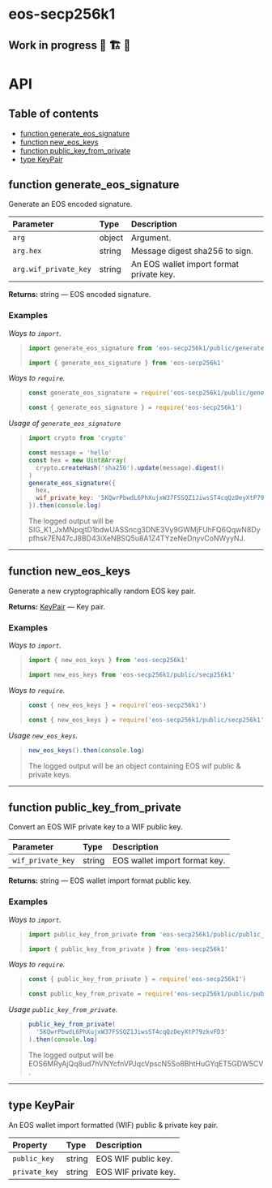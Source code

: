 # eos-secp256k1

## Work in progress 🚧 🏗️ 👷

# API

## Table of contents

- [function generate_eos_signature](#function-generate_eos_signature)
- [function new_eos_keys](#function-new_eos_keys)
- [function public_key_from_private](#function-public_key_from_private)
- [type KeyPair](#type-keypair)

## function generate_eos_signature

Generate an EOS encoded signature.

| Parameter             | Type   | Description                              |
| :-------------------- | :----- | :--------------------------------------- |
| `arg`                 | object | Argument.                                |
| `arg.hex`             | string | Message digest sha256 to sign.           |
| `arg.wif_private_key` | string | An EOS wallet import format private key. |

**Returns:** string — EOS encoded signature.

### Examples

_Ways to `import`._

> ```js
> import generate_eos_signature from 'eos-secp256k1/public/generate_eos_signature'
> ```
>
> ```js
> import { generate_eos_signature } from 'eos-secp256k1'
> ```

_Ways to `require`._

> ```js
> const generate_eos_signature = require('eos-secp256k1/public/generate_eos_signature')
> ```
>
> ```js
> const { generate_eos_signature } = require('eos-secp256k1')
> ```

_Usage of `generate_eos_signature`_

> ```js
> import crypto from 'crypto'
>
> const message = 'hello'
> const hex = new Uint8Array(
>   crypto.createHash('sha256').update(message).digest()
> )
> generate_eos_signature({
>   hex,
>   wif_private_key: '5KQwrPbwdL6PhXujxW37FSSQZ1JiwsST4cqQzDeyXtP79zkvFD3'
> }).then(console.log)
> ```
>
> The logged output will be SIG_K1_JxMNpqjtD1bdwUASSncg3DNE3Vy9GWMjFUhFQ6QqwN8Dypfhsk7EN47cJ8BD43iXeNBSQ5u8A1Z4TYzeNeDnyvCoNWyyNJ.

---

## function new_eos_keys

Generate a new cryptographically random EOS key pair.

**Returns:** [KeyPair](#type-keypair) — Key pair.

### Examples

_Ways to `import`._

> ```js
> import { new_eos_keys } from 'eos-secp256k1'
> ```
>
> ```js
> import new_eos_keys from 'eos-secp256k1/public/secp256k1'
> ```

_Ways to `require`._

> ```js
> const { new_eos_keys } = require('eos-secp256k1')
> ```
>
> ```js
> const { new_eos_keys } = require('eos-secp256k1/public/secp256k1')
> ```

_Usage `new_eos_keys`._

> ```js
> new_eos_keys().then(console.log)
> ```
>
> The logged output will be an object containing EOS wif public & private keys.

---

## function public_key_from_private

Convert an EOS WIF private key to a WIF public key.

| Parameter         | Type   | Description                   |
| :---------------- | :----- | :---------------------------- |
| `wif_private_key` | string | EOS wallet import format key. |

**Returns:** string — EOS wallet import format public key.

### Examples

_Ways to `import`._

> ```js
> import public_key_from_private from 'eos-secp256k1/public/public_key_from_private'
> ```
>
> ```js
> import { public_key_from_private } from 'eos-secp256k1'
> ```

_Ways to `require`._

> ```js
> const { public_key_from_private } = require('eos-secp256k1')
> ```
>
> ```js
> const public_key_from_private = require('eos-secp256k1/public/public_key_from_private')
> ```

_Usage `public_key_from_private`._

> ```js
> public_key_from_private(
>   '5KQwrPbwdL6PhXujxW37FSSQZ1JiwsST4cqQzDeyXtP79zkvFD3'
> ).then(console.log)
> ```
>
> The logged output will be EOS6MRyAjQq8ud7hVNYcfnVPJqcVpscN5So8BhtHuGYqET5GDW5CV.

---

## type KeyPair

An EOS wallet import formatted (WIF) public & private key pair.

| Property      | Type   | Description          |
| :------------ | :----- | :------------------- |
| `public_key`  | string | EOS WIF public key.  |
| `private_key` | string | EOS WIF private key. |
